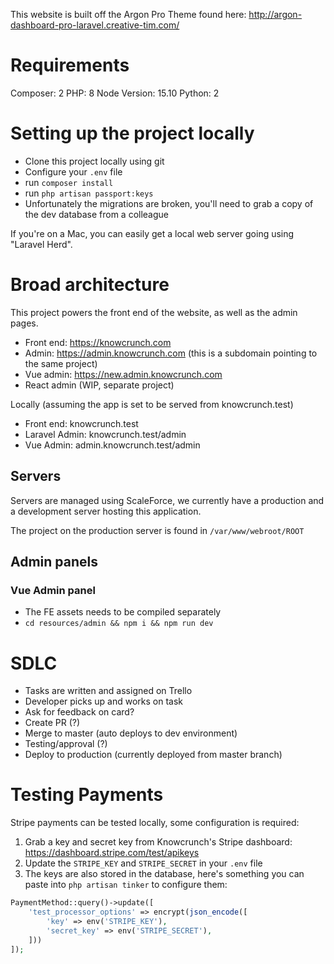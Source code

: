 
This website is built off the Argon Pro Theme found here: http://argon-dashboard-pro-laravel.creative-tim.com/

# Requirements
Composer: 2
PHP: 8
Node Version: 15.10
Python: 2

# Setting up the project locally

- Clone this project locally using git
- Configure your `.env` file
- run `composer install`
- run `php artisan passport:keys`
- Unfortunately the migrations are broken, you'll need to grab a copy of the dev database from a colleague

If you're on a Mac, you can easily get a local web server going using "Laravel Herd".

# Broad architecture

This project powers the front end of the website, as well as the admin pages.

- Front end: https://knowcrunch.com
- Admin: https://admin.knowcrunch.com (this is a subdomain pointing to the same project)
- Vue admin: https://new.admin.knowcrunch.com 
- React admin (WIP, separate project)

Locally (assuming the app is set to be served from knowcrunch.test)
- Front end: knowcrunch.test
- Laravel Admin: knowcrunch.test/admin
- Vue Admin: admin.knowcrunch.test/admin

## Servers

Servers are managed using ScaleForce, we currently have a production and a development server hosting this application.

The project on the production server is found in `/var/www/webroot/ROOT`

## Admin panels

### Vue Admin panel

- The FE assets needs to be compiled separately
- `cd resources/admin && npm i && npm run dev`

# SDLC

- Tasks are written and assigned on Trello
- Developer picks up and works on task
- Ask for feedback on card?
- Create PR (?)
- Merge to master (auto deploys to dev environment)
- Testing/approval (?)
- Deploy to production (currently deployed from master branch)


# Testing Payments

Stripe payments can be tested locally, some configuration is required:

1. Grab a key and secret key from Knowcrunch's Stripe dashboard: https://dashboard.stripe.com/test/apikeys
2. Update the `STRIPE_KEY` and `STRIPE_SECRET` in your `.env` file
3. The keys are also stored in the database, here's something you can paste into `php artisan tinker` to configure them:

```php
PaymentMethod::query()->update([
    'test_processor_options' => encrypt(json_encode([
        'key' => env('STRIPE_KEY'),
        'secret_key' => env('STRIPE_SECRET'),
    ]))
]);
```
